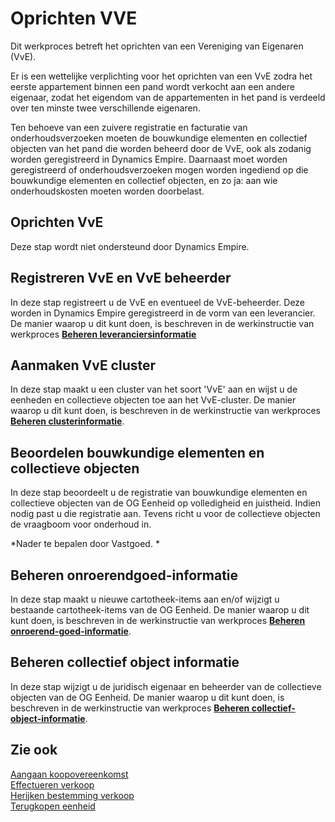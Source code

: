 # Oprichten VVE

Dit werkproces betreft het oprichten van een Vereniging van Eigenaren (VvE). 

Er is een wettelijke verplichting voor het oprichten van een VvE zodra het eerste appartement binnen een pand wordt verkocht aan een andere eigenaar, zodat het eigendom van de appartementen in het pand is verdeeld over ten minste twee verschillende eigenaren. 

Ten behoeve van een zuivere registratie en facturatie van onderhoudsverzoeken moeten de bouwkundige elementen en collectief objecten van het pand die worden beheerd door de VvE, ook als zodanig worden geregistreerd in Dynamics Empire. Daarnaast moet worden geregistreerd of onderhoudsverzoeken mogen worden ingediend op die bouwkundige elementen en collectief objecten, en zo ja: aan wie onderhoudskosten moeten worden doorbelast. 

## Oprichten VvE 

Deze stap wordt niet ondersteund door Dynamics Empire. 

## Registreren VvE en VvE beheerder 

In deze stap registreert u de VvE en eventueel de VvE-beheerder. Deze worden in Dynamics Empire geregistreerd in de vorm van een leverancier. De manier waarop u dit kunt doen, is beschreven in de werkinstructie van werkproces **[Beheren leveranciersinformatie](../../../inkopen/inkoop/beheren-leveranciersinformatie/)**

## Aanmaken VvE cluster 

In deze stap maakt u een cluster van het soort 'VvE' aan en wijst u de eenheden en collectieve objecten toe aan het VvE-cluster. De manier waarop u dit kunt doen, is beschreven in de werkinstructie van werkproces **[Beheren clusterinformatie](../../../financiën/grootboek/beheren-clusterinformatie/)**. 

## Beoordelen bouwkundige elementen en collectieve objecten  

In deze stap beoordeelt u de registratie van bouwkundige elementen en collectieve objecten van de OG Eenheid op volledigheid en juistheid. Indien nodig past u die registratie aan. Tevens richt u voor de collectieve objecten de vraagboom voor onderhoud in. 

*Nader te bepalen door Vastgoed. * 

## Beheren onroerendgoed-informatie 

In deze stap maakt u nieuwe cartotheek-items aan en/of wijzigt u bestaande cartotheek-items van de OG Eenheid. De manier waarop u dit kunt doen, is beschreven in de werkinstructie van werkproces **[Beheren onroerend-goed-informatie](../../../onderhouden/onderhoud/beheren-onroerend-goed-informatie/)**. 

## Beheren collectief object informatie 

In deze stap wijzigt u de juridisch eigenaar en beheerder van de collectieve objecten van de OG Eenheid. De manier waarop u dit kunt doen, is beschreven in de werkinstructie van werkproces **[Beheren collectief-object-informatie](../../../onderhouden/onderhoud/beheren-collectief-object-informatie/)**.

## Zie ook

[Aangaan koopovereenkomst](../Aangaan-koopovereenkomst/)  
[Effectueren verkoop](../Effectueren-verkoop/)  
[Herijken bestemming verkoop](../Herijken-bestemming-verkoop/)  
[Terugkopen eenheid](../Terugkopen-eenheid/)  
